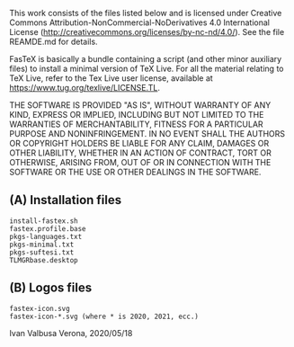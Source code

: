 This work consists of the files listed below and is licensed under 
Creative Commons Attribution-NonCommercial-NoDerivatives 4.0 International License 
(http://creativecommons.org/licenses/by-nc-nd/4.0/). See the file REAMDE.md for details.

FasTeX is basically a bundle containing a script (and other minor auxiliary files) 
to install a minimal version of TeX Live. For all the material relating to TeX Live, 
refer to the Tex Live user license, available at https://www.tug.org/texlive/LICENSE.TL. 

THE SOFTWARE IS PROVIDED "AS IS", WITHOUT WARRANTY OF ANY KIND, EXPRESS OR
IMPLIED, INCLUDING BUT NOT LIMITED TO THE WARRANTIES OF MERCHANTABILITY,
FITNESS FOR A PARTICULAR PURPOSE AND NONINFRINGEMENT. IN NO EVENT SHALL THE
AUTHORS OR COPYRIGHT HOLDERS BE LIABLE FOR ANY CLAIM, DAMAGES OR OTHER
LIABILITY, WHETHER IN AN ACTION OF CONTRACT, TORT OR OTHERWISE, ARISING FROM,
OUT OF OR IN CONNECTION WITH THE SOFTWARE OR THE USE OR OTHER DEALINGS IN THE
SOFTWARE.

(A) Installation files
----------------------
    install-fastex.sh
    fastex.profile.base
    pkgs-languages.txt
    pkgs-minimal.txt 
    pkgs-suftesi.txt
    TLMGRbase.desktop

(B) Logos files
---------------------
    fastex-icon.svg
    fastex-icon-*.svg (where * is 2020, 2021, ecc.)

Ivan Valbusa
Verona, 2020/05/18


